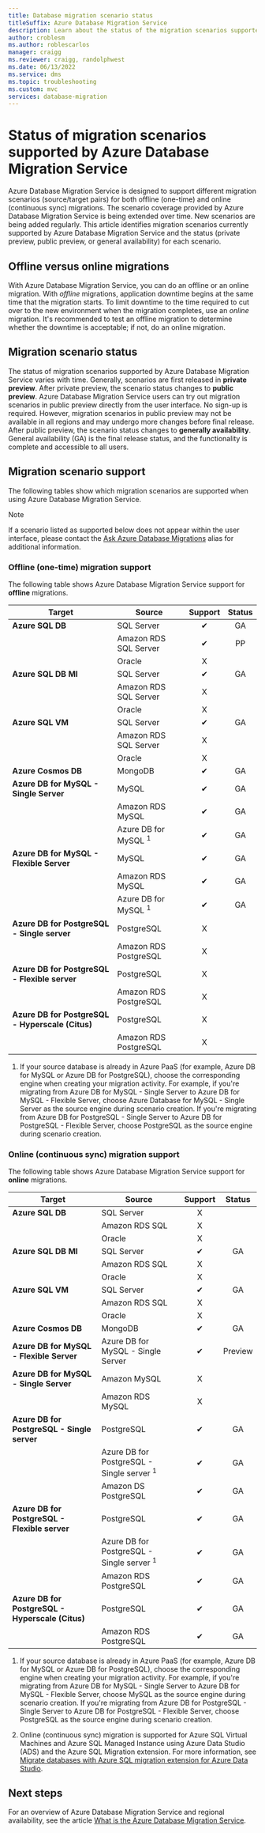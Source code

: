 ```yaml
---
title: Database migration scenario status
titleSuffix: Azure Database Migration Service
description: Learn about the status of the migration scenarios supported by Azure Database Migration Service.
author: croblesm
ms.author: roblescarlos
manager: craigg
ms.reviewer: craigg, randolphwest
ms.date: 06/13/2022
ms.service: dms
ms.topic: troubleshooting
ms.custom: mvc
services: database-migration
---
```


# Status of migration scenarios supported by Azure Database Migration Service

Azure Database Migration Service is designed to support different migration scenarios (source/target pairs) for both offline (one-time) and online (continuous sync) migrations. The scenario coverage provided by Azure Database Migration Service is being extended over time. New scenarios are being added regularly. This article identifies migration scenarios currently supported by Azure Database Migration Service and the status (private preview, public preview, or general availability) for each scenario.

## Offline versus online migrations

With Azure Database Migration Service, you can do an offline or an online migration. With *offline* migrations, application downtime begins at the same time that the migration starts. To limit downtime to the time required to cut over to the new environment when the migration completes, use an *online* migration. It's recommended to test an offline migration to determine whether the downtime is acceptable; if not, do an online migration.

## Migration scenario status

The status of migration scenarios supported by Azure Database Migration Service varies with time. Generally, scenarios are first released in **private preview**. After private preview, the scenario status changes to **public preview**. Azure Database Migration Service users can try out migration scenarios in public preview directly from the user interface. No sign-up is required. However, migration scenarios in public preview may not be available in all regions and may undergo more changes before final release. After public preview, the scenario status changes to **generally availability**. General availability (GA) is the final release status, and the functionality is complete and accessible to all users.

## Migration scenario support

The following tables show which migration scenarios are supported when using Azure Database Migration Service.

> [!NOTE]  
> If a scenario listed as supported below does not appear within the user interface, please contact the [Ask Azure Database Migrations](mailto:AskAzureDatabaseMigrations@service.microsoft.com) alias for additional information.

### Offline (one-time) migration support

The following table shows Azure Database Migration Service support for **offline** migrations.

| Target | Source | Support | Status |
| ------------- | ------------- |:-------------:|:-------------:|
| **Azure SQL DB** | SQL Server | ✔ | GA |
| | Amazon RDS SQL Server | ✔ | PP |
| | Oracle | X | |
| **Azure SQL DB MI** | SQL Server | ✔ | GA |
| | Amazon RDS SQL Server | X | |
| | Oracle | X | |
| **Azure SQL VM** | SQL Server | ✔ | GA |
| | Amazon RDS SQL Server | X | |
| | Oracle | X | |
| **Azure Cosmos DB** | MongoDB | ✔ | GA |
| **Azure DB for MySQL - Single Server** | MySQL | ✔ | GA |
| | Amazon RDS MySQL | ✔ | GA |
| | Azure DB for MySQL <sup>1</sup> | ✔ | GA |
| **Azure DB for MySQL - Flexible Server** | MySQL | ✔ | GA |
| | Amazon RDS MySQL | ✔ | GA |
| | Azure DB for MySQL <sup>1</sup> | ✔ | GA |
| **Azure DB for PostgreSQL - Single server** | PostgreSQL | X |
| | Amazon RDS PostgreSQL | X | |
| **Azure DB for PostgreSQL - Flexible server** | PostgreSQL | X |
| | Amazon RDS PostgreSQL | X | |
| **Azure DB for PostgreSQL - Hyperscale (Citus)** | PostgreSQL | X |
| | Amazon RDS PostgreSQL | X | |

1. If your source database is already in Azure PaaS (for example, Azure DB for MySQL or Azure DB for PostgreSQL), choose the corresponding engine when creating your migration activity. For example, if you're migrating from Azure DB for MySQL - Single Server to Azure DB for MySQL - Flexible Server, choose Azure Database for MySQL - Single Server as the source engine during scenario creation. If you're migrating from Azure DB for PostgreSQL - Single Server to Azure DB for PostgreSQL - Flexible Server, choose PostgreSQL as the source engine during scenario creation.

### Online (continuous sync) migration support

The following table shows Azure Database Migration Service support for **online** migrations.

| Target | Source | Support | Status |
| ------------- | ------------- |:-------------:|:-------------:|
| **Azure SQL DB** | SQL Server | X | |
| | Amazon RDS SQL | X | |
| | Oracle | X | |
| **Azure SQL DB MI** | SQL Server | ✔ | GA |
| | Amazon RDS SQL | X | |
| | Oracle | X | |
| **Azure SQL VM** | SQL Server | ✔ | GA |
| | Amazon RDS SQL | X | |
| | Oracle | X | |
| **Azure Cosmos DB** | MongoDB | ✔ | GA |
| **Azure DB for MySQL - Flexible Server** | Azure DB for MySQL - Single Server | ✔ | Preview |
| **Azure DB for MySQL - Single Server** | Amazon MySQL | X | |
| | Amazon RDS MySQL | X | |
| **Azure DB for PostgreSQL - Single server** | PostgreSQL | ✔ | GA |
| | Azure DB for PostgreSQL - Single server <sup>1</sup> | ✔ | GA |
| | Amazon DS PostgreSQL | ✔ | GA |
| **Azure DB for PostgreSQL - Flexible server** | PostgreSQL | ✔ | GA |
| | Azure DB for PostgreSQL - Single server <sup>1</sup> | ✔ | GA |
| | Amazon RDS PostgreSQL | ✔ | GA |
| **Azure DB for PostgreSQL - Hyperscale (Citus)** | PostgreSQL | ✔ | GA |
| | Amazon RDS PostgreSQL | ✔ | GA |

1. If your source database is already in Azure PaaS (for example, Azure DB for MySQL or Azure DB for PostgreSQL), choose the corresponding engine when creating your migration activity. For example, if you're migrating from Azure DB for MySQL - Single Server to Azure DB for MySQL - Flexible Server, choose MySQL as the source engine during scenario creation. If you're migrating from Azure DB for PostgreSQL - Single Server to Azure DB for PostgreSQL - Flexible Server, choose PostgreSQL as the source engine during scenario creation.

2. Online (continuous sync) migration is supported for Azure SQL Virtual Machines and Azure SQL Managed Instance using Azure Data Studio (ADS) and the Azure SQL Migration extension. For more information, see [Migrate databases with Azure SQL migration extension for Azure Data Studio](migration-using-azure-data-studio.md).

## Next steps

For an overview of Azure Database Migration Service and regional availability, see the article [What is the Azure Database Migration Service](dms-overview.md).
